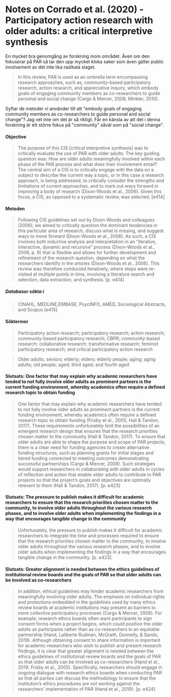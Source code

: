 # Notes on Corrado et al. (2020) - Participatory action research with older adults: a critical interpretive synthesis

En mycket bra genomgång av forskning inom området. Även om den fokuserar på PAR så tar den upp mycket kloka saker som även gäller public involvement av det inte lika radikala slaget.

> In this review, PAR is used as an umbrella term encompassing research approaches, such as, community-based participatory research, action research, and appreciative inquiry, which embody goals of engaging community members as co-researchers to guide personal and social change (Cargo & Mercer, 2008; Minkler, 2010).

Syftar de metoder vi använder till att "embody goals of engaging community members as co-researchers to guide personal and social change"? Jag vet inte om det är så riktigt. Får en känsla av att det i denna forskning är ett större fokus på "community" såväl som på "social change".

#### Objective

> The purpose of this CIS [critical interpretive synthesis] was to critically evaluate the use of PAR with older adults. The key guiding question was: How are older adults meaningfully involved within each phase of the PAR process and what does their involvement entail? The central aim of a CIS is to critically engage with the data on a subject to describe the current way a topic, or in this case a research approach, is being addressed, to critically consider the strengths and limitations of current approaches, and to mark out ways forward in improving a body of research (Dixon-Woods et al., 2006). Given this focus, a CIS, as opposed to a systematic review, was selected. [e414]

#### Metoden

> Following CIS guidelines set out by Dixon-Woods and colleagues (2006), we aimed to critically question the dominant tendencies in this particular area of research, discuss what is missing, and suggest ways to move forward (Dixon-Woods et al., 2006). As such, a CIS involves both inductive analysis and interpretation in an “iterative, interactive, dynamic and recursive” process (Dixon-Woods et al., 2006, p. 9) that is flexible and allows for further development and refinement of the research question, depending on what the researchers identify in the articles (Dixon-Woods et al., 2006). This review was therefore conducted iteratively, where steps were re-visited at multiple points in time, involving a literature search and selection, data extraction, and synthesis. [p. e414]

##### Databaser sökta i

> CINAHL, MEDLINE,EMBASE, PsycINFO, AMED, Sociological Abstracts, and Scopus [e415]

#### Söktermer

> Participatory action research; participatory research; action research; community-based participatory research; CBPR; community-based research; collaborative research; transformative research; feminist participatory research; and critical participatory action research

> Older adults; seniors; elderly; elders; elderly people; aging; aging adults; old people; aged; third aged; and fourth aged


#### Slutsats: One factor that may explain why academic researchers have tended to not fully involve older adults as prominent partners is the current funding environment, whereby academics often require a defined research topic to obtain funding

> One factor that may explain why academic researchers have tended to not fully involve older adults as prominent partners is the current funding environment, whereby academics often require a defined research topic to obtain funding (Frisby et al., 2005; Hall & Tandon, 2017). These requirements unfortunately limit the possibilities of an emergent research design that ensures that the research priorities chosen matter to the community (Hall & Tandon, 2017). To ensure that older adults are able to shape the purpose and scope of PAR projects, there is a clear need for funding agencies to create alternative funding structures, such as planning grants for initial stages and tiered funding connected to meeting outcomes demonstrating successful partnerships (Cargo & Mercer, 2008). Such strategies would support researchers in collaborating with older adults in cycles of reflection and action that enable older adults to contribute to PAR projects so that the project’s goals and objectives are optimally relevant to them (Hall & Tandon, 2017). [p. e423]


#### Slutsats: The pressure to publish makes it difficult for academic researchers to ensure that the research priorities chosen matter to the community, to involve older adults throughout the various research phases, and to involve older adults when implementing the findings in a way that encourages tangible change in the community

> Unfortunately, the pressure to publish makes it difficult for academic researchers to integrate the time and processes required to ensure that the research priorities chosen matter to the community, to involve older adults throughout the various research phases, and to involve older adults when implementing the findings in a way that encourages tangible change in the community. [p. e423]

#### Slutsats: Greater alignment is needed between the ethics guidelines of institutional review boards and the goals of PAR so that older adults can be involved as co-researchers

> In addition, ethical guidelines may hinder academic researchers from meaningfully involving older adults. The emphasis on individual rights and protections embedded in the guidelines used by many ethics review boards at academic institutions may present as barriers to more collective participatory processes (Cargo & Mercer, 2008). For example, research ethics boards often want participants to sign consent forms when a project begins, which could position the older adults as participants rather than as co-researchers in an equitable partnership (Hand, Laliberte Rudman, McGrath, Donnelly, & Sands, 2019). Although obtaining consent to share information is important for academic researchers who wish to publish and present research findings, it is clear that greater alignment is needed between the ethics guidelines of institutional review boards and the goals of PAR so that older adults can be involved as co-researchers (Hand et al., 2019; Frisby et al., 2005). Specifically, researchers should engage in ongoing dialogue with research ethics boards when conducting PAR so that all parties can discuss the methodology to ensure that the institution’s ethics procedures are not working against the researchers’ implementation of PAR (Hand et al., 2019). [p. e424]
